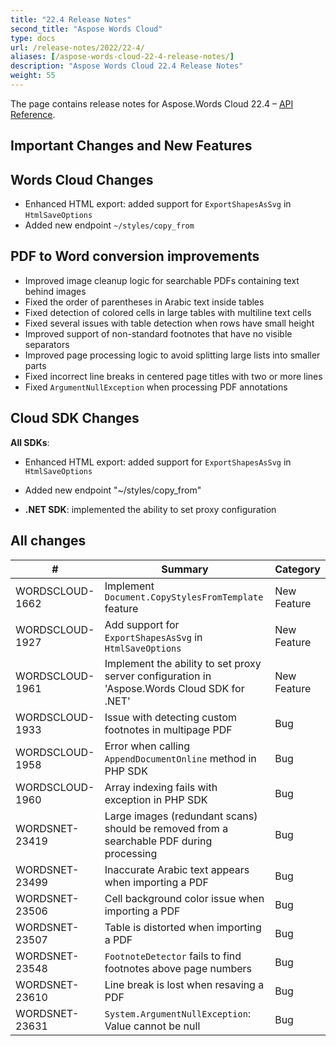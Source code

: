 ```yaml
---
title: "22.4 Release Notes"
second_title: "Aspose Words Cloud"
type: docs
url: /release-notes/2022/22-4/
aliases: [/aspose-words-cloud-22-4-release-notes/]
description: "Aspose Words Cloud 22.4 Release Notes"
weight: 55
---
```


The page contains release notes for Aspose.Words Cloud 22.4 – [API Reference](https://apireference.aspose.cloud/words/).

## Important Changes and New Features

## Words Cloud Changes

- Enhanced HTML export: added support for `ExportShapesAsSvg` in `HtmlSaveOptions`
- Added new endpoint `~/styles/copy_from`

## PDF to Word conversion improvements

- Improved image cleanup logic for searchable PDFs containing text behind images
- Fixed the order of parentheses in Arabic text inside tables
- Fixed detection of colored cells in large tables with multiline text cells
- Fixed several issues with table detection when rows have small height
- Improved support of non-standard footnotes that have no visible separators
- Improved page processing logic to avoid splitting large lists into smaller parts
- Fixed incorrect line breaks in centered page titles with two or more lines
- Fixed `ArgumentNullException` when processing PDF annotations

## Cloud SDK Changes

**All SDKs**: 
- Enhanced HTML export: added support for `ExportShapesAsSvg` in `HtmlSaveOptions`
- Added new endpoint "~/styles/copy_from"

- **.NET SDK**: implemented the ability to set proxy configuration

## All changes

| #                | Summary                                                                                       | Category    |
|------------------|-----------------------------------------------------------------------------------------------|-------------|
| WORDSCLOUD-1662   | Implement `Document.CopyStylesFromTemplate` feature                                               | New Feature  |
| WORDSCLOUD-1927   | Add support for `ExportShapesAsSvg` in `HtmlSaveOptions`                                          | New Feature  |
| WORDSCLOUD-1961   | Implement the ability to set proxy server configuration in 'Aspose.Words Cloud SDK for .NET'      | New Feature  |
| WORDSCLOUD-1933   | Issue with detecting custom footnotes in multipage PDF                                            | Bug          |
| WORDSCLOUD-1958   | Error when calling `AppendDocumentOnline` method in PHP SDK                                       | Bug          |
| WORDSCLOUD-1960   | Array indexing fails with exception in PHP SDK                                                    | Bug          |
| WORDSNET-23419    | Large images (redundant scans) should be removed from a searchable PDF during processing          | Bug          |
| WORDSNET-23499    | Inaccurate Arabic text appears when importing a PDF                                               | Bug          |
| WORDSNET-23506    | Cell background color issue when importing a PDF                                                  | Bug          |
| WORDSNET-23507    | Table is distorted when importing a PDF                                                           | Bug          |
| WORDSNET-23548    | `FootnoteDetector` fails to find footnotes above page numbers                                     | Bug          |
| WORDSNET-23610    | Line break is lost when resaving a PDF                                                            | Bug          |
| WORDSNET-23631    | `System.ArgumentNullException`: Value cannot be null                                              | Bug          |